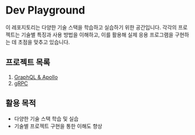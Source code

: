 # Dev Playground

이 레포지토리는 다양한 기술 스택을 학습하고 실습하기 위한 공간입니다. 각각의 프로젝트는 기술별 특징과 사용 방법을 이해하고, 이를 활용해 실제 응용 프로그램을 구현하는 데 초점을 맞추고 있습니다.

## 프로젝트 목록

1. [GraphQL & Apollo](/graphql-apollo/)
2. [gRPC](/gRPC/)

## 활용 목적

- 다양한 기술 스택 학습 및 실습
- 기술별 프로젝트 구현을 통한 이해도 향상
